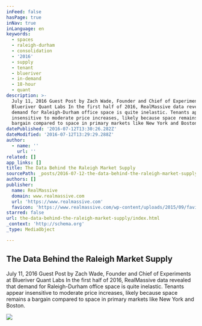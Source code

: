 ```yaml
---
inFeed: false
hasPage: true
inNav: true
inLanguage: en
keywords:
  - spaces
  - raleigh-durham
  - consolidation
  - '2016'
  - supply
  - tenant
  - blueriver
  - in-demand
  - 18-hour
  - quant
description: >-
  July 11, 2016 Guest Post by Zach Wade, Founder and Chief of Experiments at
  Blueriver Quant Labs In the first half of 2016, RealMassive data revealed that
  demand for Raleigh-Durham office space is quite inelastic. Tenants appear
  insensitive to moderate price increases, likely because space remains a
  bargain compared to space in primary markets like New York and Boston.
datePublished: '2016-07-12T13:30:26.282Z'
dateModified: '2016-07-12T13:29:29.288Z'
author:
  - name: ''
    url: ''
related: []
app_links: []
title: The Data Behind the Raleigh Market Supply
sourcePath: _posts/2016-07-12-the-data-behind-the-raleigh-market-supply.md
authors: []
publisher:
  name: RealMassive
  domain: www.realmassive.com
  url: 'https://www.realmassive.com'
  favicon: 'https://www.realmassive.com/wp-content/uploads/2015/09/favicon.png'
starred: false
url: the-data-behind-the-raleigh-market-supply/index.html
_context: 'http://schema.org'
_type: MediaObject

---
```

<article style=""><h1>The Data Behind the Raleigh Market Supply</h1><p>July 11, 2016 Guest Post by Zach Wade, Founder and Chief of Experiments at Blueriver Quant Labs In the first half of 2016, RealMassive data revealed that demand for Raleigh-Durham office space is quite inelastic. Tenants appear insensitive to moderate price increases, likely because space remains a bargain compared to space in primary markets like New York and Boston.</p><img src="https://storage.googleapis.com/rm-wp-production//2016/07/Raleigh-Data-Chart.png" /></article>